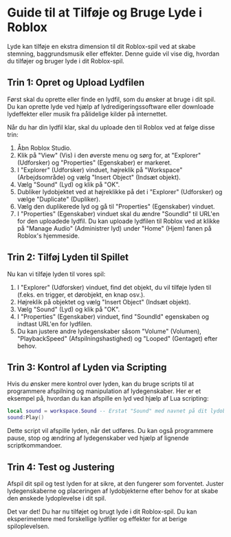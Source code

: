 # Guide til at Tilføje og Bruge Lyde i Roblox

Lyde kan tilføje en ekstra dimension til dit Roblox-spil ved at skabe stemning, baggrundsmusik eller effekter. Denne guide vil vise dig, hvordan du tilføjer og bruger lyde i dit Roblox-spil.

## Trin 1: Opret og Upload Lydfilen

Først skal du oprette eller finde en lydfil, som du ønsker at bruge i dit spil. Du kan oprette lyde ved hjælp af lydredigeringssoftware eller downloade lydeffekter eller musik fra pålidelige kilder på internettet.

Når du har din lydfil klar, skal du uploade den til Roblox ved at følge disse trin:

1. Åbn Roblox Studio.
2. Klik på "View" (Vis) i den øverste menu og sørg for, at "Explorer" (Udforsker) og "Properties" (Egenskaber) er markeret.
3. I "Explorer" (Udforsker) vinduet, højreklik på "Workspace" (Arbejdsområde) og vælg "Insert Object" (Indsæt objekt).
4. Vælg "Sound" (Lyd) og klik på "OK".
5. Dubliker lydobjektet ved at højreklikke på det i "Explorer" (Udforsker) og vælge "Duplicate" (Dupliker).
6. Vælg den duplikerede lyd og gå til "Properties" (Egenskaber) vinduet.
7. I "Properties" (Egenskaber) vinduet skal du ændre "SoundId" til URL'en for den uploadede lydfil. Du kan uploade lydfilen til Roblox ved at klikke på "Manage Audio" (Administrer lyd) under "Home" (Hjem) fanen på Roblox's hjemmeside.

## Trin 2: Tilføj Lyden til Spillet

Nu kan vi tilføje lyden til vores spil:

1. I "Explorer" (Udforsker) vinduet, find det objekt, du vil tilføje lyden til (f.eks. en trigger, et dørobjekt, en knap osv.).
2. Højreklik på objektet og vælg "Insert Object" (Indsæt objekt).
3. Vælg "Sound" (Lyd) og klik på "OK".
4. I "Properties" (Egenskaber) vinduet, find "SoundId" egenskaben og indtast URL'en for lydfilen.
5. Du kan justere andre lydegenskaber såsom "Volume" (Volumen), "PlaybackSpeed" (Afspilningshastighed) og "Looped" (Gentaget) efter behov.

## Trin 3: Kontrol af Lyden via Scripting

Hvis du ønsker mere kontrol over lyden, kan du bruge scripts til at programmere afspilning og manipulation af lydegenskaber. Her er et eksempel på, hvordan du kan afspille en lyd ved hjælp af Lua scripting:

```lua
local sound = workspace.Sound -- Erstat "Sound" med navnet på dit lydobjekt
sound:Play()
```

Dette script vil afspille lyden, når det udføres. Du kan også programmere pause, stop og ændring af lydegenskaber ved hjælp af lignende scriptkommandoer.

## Trin 4: Test og Justering
Afspil dit spil og test lyden for at sikre, at den fungerer som forventet. Juster lydegenskaberne og placeringen af lydobjekterne efter behov for at skabe den ønskede lydoplevelse i dit spil.

Det var det! Du har nu tilføjet og brugt lyde i dit Roblox-spil. Du kan eksperimentere med forskellige lydfiler og effekter for at berige spiloplevelsen.
